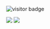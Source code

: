 

![visitor badge](https://visitor-badge.glitch.me/badge?page_id=mesfint.visitor-badge)




<img src="{https://img.shields.io/badge/LinkedIn-0077B5?style=for-the-badge&logo=linkedin&logoColor=white}" />
<img src =" { 	https://img.shields.io/badge/LinkedIn-0077B5?style=for-the-badge&logo=linkedin&logoColor=white} " />
